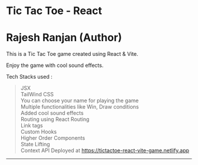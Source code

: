 # Tic Tac Toe - React

<h1>Rajesh Ranjan (Author)</h1>

This is a Tic Tac Toe game created using React & Vite.

Enjoy the game with cool sound effects.

Tech Stacks used :

> JSX <br>
> TailWind CSS <br>
> You can choose your name for playing the game <br>
> Multiple functionalities like Win, Draw conditions <br>
> Added cool sound effects <br>
> Routing using React Routing <br>
> Link tags <br>
> Custom Hooks <br>
> Higher Order Components <br>
> State Lifting <br>
> Context API
> Deployed at https://tictactoe-react-vite-game.netlify.app <br>

---
